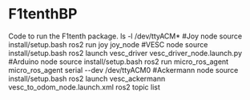 # F1tenthBP
Code to run the F1tenth package.
ls -l /dev/ttyACM*
#Joy node
source install/setup.bash
ros2 run joy joy_node
#VESC node
source install/setup.bash
ros2 launch vesc_driver vesc_driver_node.launch.py
#Arduino node
source install/setup.bash
ros2 run micro_ros_agent micro_ros_agent serial --dev /dev/ttyACM0
#Ackermann node
source install/setup.bash
ros2 launch vesc_ackermann vesc_to_odom_node.launch.xml
ros2 topic list


